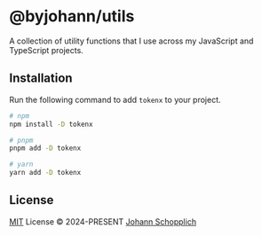 # @byjohann/utils

A collection of utility functions that I use across my JavaScript and TypeScript projects.

## Installation

Run the following command to add `tokenx` to your project.

```bash
# npm
npm install -D tokenx

# pnpm
pnpm add -D tokenx

# yarn
yarn add -D tokenx
```

## License

[MIT](./LICENSE) License © 2024-PRESENT [Johann Schopplich](https://github.com/johannschopplich)
